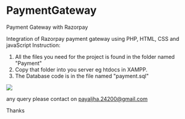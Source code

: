 # PaymentGateway
Payment Gateway with Razorpay

Integration of Razorpay payment gateway using PHP, HTML, CSS and javaScript
Instruction: 
1. All the files you need for the project is found in the folder named "Payment"
2. Copy that folder into you server eg htdocs in XAMPP.
3. The Database code is in the file named "payment.sql"

![](/Images/SS1.png)

any query please contact on payaljha.24200@gmail.com

Thanks
